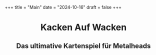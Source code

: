 +++
title = "Main"
date = "2024-10-16"
draft = false
+++

<div style="text-align: center;">

# Kacken Auf Wacken 

## Das ultimative Kartenspiel für Metalheads

</div>
